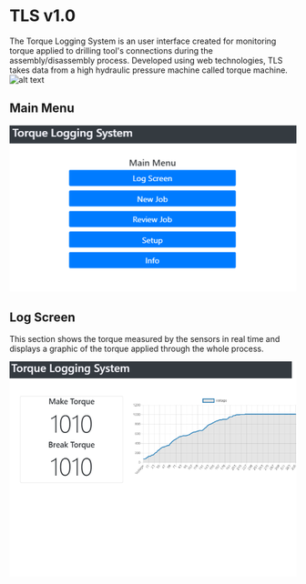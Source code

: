 # TLS v1.0
The Torque Logging System is an user interface created for monitoring torque applied to drilling tool's connections during the assembly/disassembly process.
Developed using web technologies, TLS takes data from a high hydraulic pressure machine called torque machine.   
![alt text](https://encrypted-tbn0.gstatic.com/images?q=tbn%3AANd9GcRk3fUnY27y2raofGuUqRdxf1xdwx2f1LRTWFCEomeTCAKzfyue)

## Main Menu
![alt text](https://github.com/DanielEXT10/TLS/blob/master/TLS/main.PNG)

## Log Screen
This section shows the torque measured by the sensors in real time and displays a graphic of the torque applied through the whole process.

![alt text](https://github.com/DanielEXT10/TLS/blob/master/TLS/log%20screen2.PNG)
